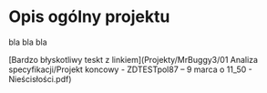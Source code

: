 # Opis ogólny projektu 
bla bla bla  

[Bardzo błyskotliwy teskt z linkiem](Projekty/MrBuggy3/01 Analiza specyfikacji/Projekt koncowy - ZDTESTpol87 – 9 marca o 11_50 - Nieścisłości.pdf)
